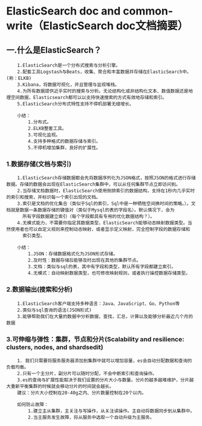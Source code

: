 # ElasticSearch doc and common-write（ElasticSearch doc文档摘要）

## 一.什么是ElasticSearch？
```text
    1.ElasticSearch是一个分布式搜索与分析引擎。
    2.配套工具Logstash与Beats，收集、聚合和丰富数据并存储在ElasticSearch中。(称：ELKB)
    3.Kibana，将数据可视化，并且管理与监视堆栈。
    4.为所有数据提供近乎实时的搜索与分析。无论结构化或非结构化文本、数值数据还是地理空间数据，Elasticsearch都可以以支持快速搜索的方式有效地存储和索引。
    5.ElasticSearch分布式特性支持不停机部署无缝增长。
```
```text
    小结：
        1.分布式。
        2.ELKB整套工具。
        3.可视化监视。
        4.支持多种格式的数据存储与索引。
        5.不停机增加集群，良好的扩展性。
```
### 1.数据存储(文档与索引)
```text
    1.ElasticSearch存储数据都会先将数据序列化为JSON格式，按照JSON的格式进行存储数据。存储的数据会出现在ElasticSearch集群中，可以从任何集群节点立即访问到。
    2.当存储文档数据时，ElasticSearch使用倒排索引的数据结构，支持在1秒内几乎实时的索引和搜索，并标识每一个索引出现的文档。
    3.索引是文档的优化集合（类似于Sql的索引，Sql中是一种牺牲空间换时间的策略。）。文档就是数据一条数据存储的键值对（类似于Mysql的表的字段名）。默认情况下，会为
      所有字段数据建立索引（每个字段都具有专用的优化数据结构？）。
    4.无模式能力，不需要你指定其数据类型，ElasticSearch能够动态映射数据类型。当然使用者也可以自定义规则来控制动态映射，或者显示定义映射，完全控制字段的数据存储和
      索引类型。
```
```text
    小结：
        1.JSON：存储数据格式化为JSON形式存储。
        2.及时性：数据存储后能够及时出现在其他的集群节点。
        3.文档：类似与sql的表，其中有字段和类型，默认所有字段都建立索引。
        4.无模式：自动映射数据类型，也可修改映射规则，或者执行操控数据存储类型。
```
### 2.数据输出(搜索和分析)
```text
    1.ElasticSearch客户端支持多种语言：Java、JavaScript、Go、Python等
    2.类似与sql查询的语法(JSON形式)
    3.能够帮助我们在大量的数据中分析数据，查找，汇总，计算以及能够分析最近几个月的数据
```
### 3.可伸缩与弹性：集群，节点和分片(Scalability and resilience: clusters, nodes, and shardsedit)
```text
    1. 我们只需要将服务服务器添加到集群中就可以增加容量，es会自动分配数据和查询的负载均衡。
    2.只有一个主分片，副分片可以随时分配，不会中断索引和查询操作。
    3.es的查询与扩展性能取决于我们设置的分片大小与数量。分片的越多越难维护，分片越大重新平衡集群的时候就会移动分片的时间就会越长。
    建议：分片大小控制在20-40g之内、分片数量控制在20个以内。
    
    如何防止故障：
        1.建立主从集群，主关注与写操作，从关注读操作。主自动将数据同步到从集群中。
        2.当主服务发生故障，将从服务中选取一个自动升级为主服务。
```
